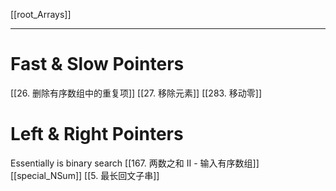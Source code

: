 [[root_Arrays]]
****
# Fast & Slow Pointers
[[26. 删除有序数组中的重复项]]
[[27. 移除元素]]
[[283. 移动零]]
# Left & Right Pointers
Essentially is binary search
[[167. 两数之和 II - 输入有序数组]]
[[special_NSum]]
[[5. 最长回文子串]]




